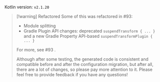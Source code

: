 Kotlin version: `v2.1.20`

> [!warning] Refactored
> Some of this was refactored in #93:
> - Module splitting
> - Gradle Plugin API changes: deprecated `suspendTransform { ... }` and a new Gradle Property API-based `suspendTransformPlugin { ... }`
> 
> For more, see #93 .
> 
> Although after some testing, the generated code is consistent and compatible before and after the configuration migration, but after all, there are a lot of changes, so please pay more attention to it. 
> Please feel free to provide feedback if you have any questions!
